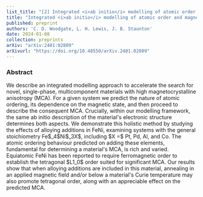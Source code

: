 ```yaml
---
list_title: "[2] Integrated <i>ab initio</i> modelling of atomic order and magnetic anisotropy for rare-earth-free magnet design: effects of alloying additions in $L1_0$ FeNi"
title: "Integrated <i>ab initio</i> modelling of atomic order and magnetic anisotropy for rare-earth-free magnet design: effects of alloying additions in $L1_0$ FeNi"
published: preprint
authors: 'C. D. Woodgate, L. H. Lewis, J. B. Staunton'
date: 2024-01-08
collection: preprints
arXiv: "arXiv:2401:02809"
arXivurl: "https://doi.org/10.48550/arXiv.2401.02809"
---
```


<h3>Abstract</h3>
We describe an integrated modelling approach to accelerate the search for novel, single-phase, multicomponent materials with high magnetocrystalline anisotropy (MCA). For a given system we predict the nature of atomic ordering, its dependence on the magnetic state, and then proceed to describe the consequent MCA. Crucially, within our modelling framework, the same ab initio description of the material's electronic structure determines both aspects. We demonstrate this holistic method by studying the effects of alloying additions in FeNi, examining systems with the general stoichiometry Fe$_4$Ni$_3X$, including $X =$ Pt, Pd, Al, and Co. The atomic ordering behaviour predicted on adding these elements, fundamental for determining a material's MCA, is rich and varied. Equiatomic FeNi has been reported to require ferromagnetic order to establish the tetragonal $L1_0$ order suited for significant MCA. Our results show that when alloying additions are included in this material, annealing in an applied magnetic field and/or below a material's Curie temperature may also promote tetragonal order, along with an appreciable effect on the predicted MCA.
